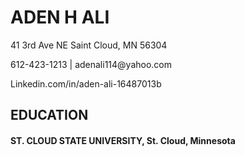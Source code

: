 <!DOCTYPE html>

<html> 
 
<head> 

<body>

<h1> ADEN H ALI</h1>
<p>41 3rd Ave NE Saint Cloud, MN 56304</p>
<p>612-423-1213 | adenali114@yahoo.com</p>
<p>Linkedin.com/in/aden-ali-16487013b</p>
<h2>EDUCATION</h2> 
<h4>ST. CLOUD STATE UNIVERSITY, St. Cloud, Minnesota</h4>


 
</body>


</head>


</html>
